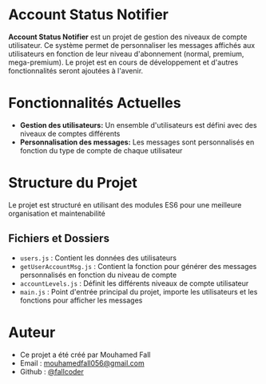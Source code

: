 # Account Status Notifier
**Account Status Notifier** est un projet de gestion des niveaux de compte utilisateur. Ce système permet de personnaliser les messages affichés aux utilisateurs en fonction de leur niveau d'abonnement (normal, premium, mega-premium). Le projet est en cours de développement et d'autres fonctionnalités seront ajoutées à l'avenir.

# Fonctionnalités Actuelles
* **Gestion des utilisateurs:** Un ensemble d'utilisateurs est défini avec des niveaux de comptes différents
* **Personnalisation des messages:** Les messages sont personnalisés en fonction du type de compte de chaque utilisateur

# Structure du Projet
Le projet est structuré en utilisant des modules ES6 pour une meilleure organisation et maintenabilité

## Fichiers et Dossiers
* `users.js` :  Contient les données des utilisateurs
* `getUserAccountMsg.js` : Contient la fonction pour générer des messages personnalisés en fonction du niveau de compte 
* `accountLevels.js` : Définit les différents niveaux de compte utilisateur
* `main.js` : Point d'entrée principal du projet, importe les utilisateurs et les fonctions pour afficher les messages

# Auteur
* Ce projet a été créé par Mouhamed Fall
* Email : mouhamedfall056@gmail.com
* Github : [@fallcoder](https://github.com/fallcoder)
